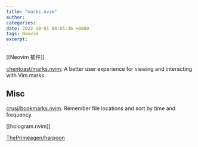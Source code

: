 ```yaml
---
title: "marks.nvim"
author: 
categories: 
date: 2022-10-01 08:05:36 +0800
tags: Neovim
excerpt: 
---
```



[[Neovim 插件]]

[chentoast/marks.nvim](https://github.com/chentoast/marks.nvim): A better user experience for viewing and interacting with Vim marks.





## Misc



[crusj/bookmarks.nvim](https://github.com/crusj/bookmarks.nvim): Remember file locations and sort by time and frequency.


[[hologram.nvim]]


[ThePrimeagen/harpoon](https://github.com/ThePrimeagen/harpoon)




